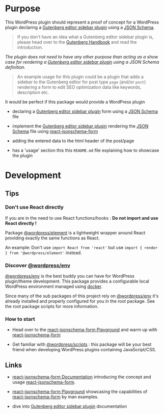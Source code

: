 # Purpose

This WordPress plugin should represent a proof of concept for a WordPress plugin declaring a [Gutenberg editor sidebar plugin](https://developer.wordpress.org/block-editor/how-to-guides/plugin-sidebar-0/) using a [JSON Schema](https://rjsf-team.github.io/react-jsonschema-form/).

> If you don't have an idea what a Gutenberg editor sidebar plugin is, please head over to the [Gutenberg Handbook](https://developer.wordpress.org/block-editor/how-to-guides/plugin-sidebar-0/) and read the introduction.

_The plugin does not need to have any other purpose than acting as a show case for rendering a [Gutenberg editor sidebar plugin](https://developer.wordpress.org/block-editor/how-to-guides/plugin-sidebar-0/) using a JSON Schema definition._

> An example usage for this plugin could be a plugin that adds a sidebar to the Gutenberg editor for post type `page` (and/or `post`) rendering a form to edit SEO optimization data like keywords, description etc. 

It would be perfect if this package would provide a WordPress plugin 

- declaring a [Gutenberg editor sidebar plugin](https://developer.wordpress.org/block-editor/how-to-guides/plugin-sidebar-0/) form using a [JSON Schema](https://rjsf-team.github.io/react-jsonschema-form/) file

- implement the [Gutenberg editor sidebar plugin](https://developer.wordpress.org/block-editor/how-to-guides/plugin-sidebar-0/) rendering the [JSON Schema](https://rjsf-team.github.io/react-jsonschema-form/) file using [react-jsonschema-form](https://github.com/rjsf-team/react-jsonschema-form)

- adding the entered data to the html header of the post/page 

- has a 'usage' section this this `README.md` file explaining how to showcase the plugin

# Development

## Tips

### Don't use React directly

If you are in the need to use React functions/hooks : **Do not import and use React directly !** 

Package [@wordpress/element](https://developer.wordpress.org/block-editor/reference-guides/packages/packages-element/) is a lightweight wrapper around React providing exactly the same functions as React. 

An example: Don't use `import React from 'react'` but use `import { render } from '@wordpress/element'` instead. 

### Discover [@wordpress/env](https://developer.wordpress.org/block-editor/reference-guides/packages/packages-env/)

[@wordpress/env](https://developer.wordpress.org/block-editor/reference-guides/packages/packages-env/) is the best buddy you can have for WordPress plugin/theme development. This package provides a configurable local WordPress environment managed using [docker](https://docker.io).

Since many of the sub packages of this project rely on [@wordpress/env](https://developer.wordpress.org/block-editor/reference-guides/packages/packages-env/) it's already installed and properly configured for you in the root package. See the root package scripts for more information.

### How to start

* Head over to the [react-jsonschema-form Playground](https://rjsf-team.github.io/react-jsonschema-form/) and warm up with [react-jsonschema-form](https://rjsf-team.github.io/react-jsonschema-form/) 

- Get familiar with [@wordpress/scripts](https://developer.wordpress.org/block-editor/reference-guides/packages/packages-scripts/) : this package will be your best friend when developing WordPress plugins containing JavaScript/CSS. 

## Links

- [react-jsonschema-form Documentation](https://rjsf-team.github.io/react-jsonschema-form/docs/) introducing the concept and usage  [react-jsonschema-form](https://github.com/rjsf-team/react-jsonschema-form).

- [react-jsonschema-form Playground](https://rjsf-team.github.io/react-jsonschema-form/) showcasing the capabilities of [react-jsonschema-form](https://github.com/rjsf-team/react-jsonschema-form) by man examples.

- dive into [Gutenberg editor sidebar plugin](https://developer.wordpress.org/block-editor/how-to-guides/plugin-sidebar-0/) documentation
